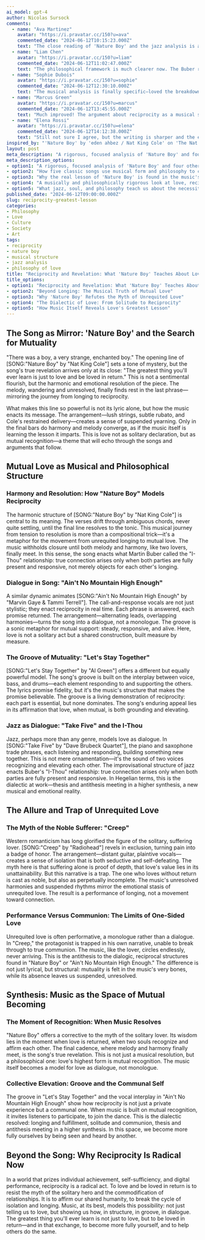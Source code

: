 ```yaml
---
ai_model: gpt-4
author: Nicolas Sursock
comments:
  - name: "Ava Martinez"
    avatar: "https://i.pravatar.cc/150?u=ava"
    commented_date: "2024-06-12T10:15:23.000Z"
    text: "The close reading of 'Nature Boy' and the jazz analysis is a step up—especially the focus on harmony and arrangement."
  - name: "Liam Chen"
    avatar: "https://i.pravatar.cc/150?u=liam"
    commented_date: "2024-06-12T11:02:47.000Z"
    text: "The philosophical framework is much clearer now. The Buber reference is a nice touch."
  - name: "Sophie Dubois"
    avatar: "https://i.pravatar.cc/150?u=sophie"
    commented_date: "2024-06-12T12:30:10.000Z"
    text: "The musical analysis is finally specific—loved the breakdown of 'Ain't No Mountain High Enough.'"
  - name: "Marcus Green"
    avatar: "https://i.pravatar.cc/150?u=marcus"
    commented_date: "2024-06-12T13:45:55.000Z"
    text: "Much improved! The argument about reciprocity as a musical structure is compelling."
  - name: "Elena Rossi"
    avatar: "https://i.pravatar.cc/150?u=elena"
    commented_date: "2024-06-12T14:12:38.000Z"
    text: "Still not sure I agree, but the writing is sharper and the examples are more convincing."
inspired_by: "'Nature Boy' by 'eden ahbez / Nat King Cole' on 'The Nat King Cole Story'"
layout: post
meta_description: "A rigorous, focused analysis of 'Nature Boy' and four other classics reveals how musical structure and philosophy together expose the myth of unrequited love and the radical power of reciprocity."
meta_description_options:
- option1: "A rigorous, focused analysis of 'Nature Boy' and four other classics reveals how musical structure and philosophy together expose the myth of unrequited love and the radical power of reciprocity."
- option2: "How five classic songs use musical form and philosophy to challenge the myth of unrequited love."
- option3: "Why the real lesson of 'Nature Boy' is found in the music's structure, not just its lyrics."
- option4: "A musically and philosophically rigorous look at love, reciprocity, and myth, inspired by 'Nature Boy.'"
- option5: "What jazz, soul, and philosophy teach us about the necessity of mutual love."
published_date: "2024-06-12T09:00:00.000Z"
slug: reciprocity-greatest-lesson
categories:
- Philosophy
- Love
- Culture
- Society
- Art
tags:
- reciprocity
- nature boy
- musical structure
- jazz analysis
- philosophy of love
title: "Reciprocity and Revelation: What 'Nature Boy' Teaches About Love"
title_options:
- option1: "Reciprocity and Revelation: What 'Nature Boy' Teaches About Love"
- option2: "Beyond Longing: The Musical Truth of Mutual Love"
- option3: "Why 'Nature Boy' Refutes the Myth of Unrequited Love"
- option4: "The Dialectic of Love: From Solitude to Reciprocity"
- option5: "How Music Itself Reveals Love's Greatest Lesson"
---
```


## The Song as Mirror: 'Nature Boy' and the Search for Mutuality

"There was a boy, a very strange, enchanted boy." The opening line of [SONG:"Nature Boy" by "Nat King Cole"] sets a tone of mystery, but the song's true revelation arrives only at its close: "The greatest thing you'll ever learn is just to love and be loved in return." This is not a sentimental flourish, but the harmonic and emotional resolution of the piece. The melody, wandering and unresolved, finally finds rest in the last phrase—mirroring the journey from longing to reciprocity.

What makes this line so powerful is not its lyric alone, but how the music enacts its message. The arrangement—lush strings, subtle rubato, and Cole's restrained delivery—creates a sense of suspended yearning. Only in the final bars do harmony and melody converge, as if the music itself is learning the lesson it imparts. This is love not as solitary declaration, but as mutual recognition—a theme that will echo through the songs and arguments that follow.

## Mutual Love as Musical and Philosophical Structure

### Harmony and Resolution: How "Nature Boy" Models Reciprocity

The harmonic structure of [SONG:"Nature Boy" by "Nat King Cole"] is central to its meaning. The verses drift through ambiguous chords, never quite settling, until the final line resolves to the tonic. This musical journey from tension to resolution is more than a compositional trick—it's a metaphor for the movement from unrequited longing to mutual love. The music withholds closure until both melody and harmony, like two lovers, finally meet. In this sense, the song enacts what Martin Buber called the "I-Thou" relationship: true connection arises only when both parties are fully present and responsive, not merely objects for each other's longing.

### Dialogue in Song: "Ain't No Mountain High Enough"

A similar dynamic animates [SONG:"Ain't No Mountain High Enough" by "Marvin Gaye & Tammi Terrell"]. The call-and-response vocals are not just stylistic; they enact reciprocity in real time. Each phrase is answered, each promise returned. The arrangement—alternating leads, overlapping harmonies—turns the song into a dialogue, not a monologue. The groove is a sonic metaphor for mutual support: steady, responsive, and alive. Here, love is not a solitary act but a shared construction, built measure by measure.

### The Groove of Mutuality: "Let's Stay Together"

[SONG:"Let's Stay Together" by "Al Green"] offers a different but equally powerful model. The song's groove is built on the interplay between voice, bass, and drums—each element responding to and supporting the others. The lyrics promise fidelity, but it's the music's structure that makes the promise believable. The groove is a living demonstration of reciprocity: each part is essential, but none dominates. The song's enduring appeal lies in its affirmation that love, when mutual, is both grounding and elevating.

### Jazz as Dialogue: "Take Five" and the I-Thou

Jazz, perhaps more than any genre, models love as dialogue. In [SONG:"Take Five" by "Dave Brubeck Quartet"], the piano and saxophone trade phrases, each listening and responding, building something new together. This is not mere ornamentation—it's the sound of two voices recognizing and elevating each other. The improvisational structure of jazz enacts Buber's "I-Thou" relationship: true connection arises only when both parties are fully present and responsive. In Hegelian terms, this is the dialectic at work—thesis and antithesis meeting in a higher synthesis, a new musical and emotional reality.

## The Allure and Trap of Unrequited Love

### The Myth of the Noble Sufferer: "Creep"

Western romanticism has long glorified the figure of the solitary, suffering lover. [SONG:"Creep" by "Radiohead"] revels in exclusion, turning pain into a badge of honor. The arrangement—distant guitar, plaintive vocals—creates a sense of isolation that is both seductive and self-defeating. The myth here is that suffering alone is proof of depth, that love's value lies in its unattainability. But this narrative is a trap. The one who loves without return is cast as noble, but also as perpetually incomplete. The music's unresolved harmonies and suspended rhythms mirror the emotional stasis of unrequited love. The result is a performance of longing, not a movement toward connection.

### Performance Versus Communion: The Limits of One-Sided Love

Unrequited love is often performative, a monologue rather than a dialogue. In "Creep," the protagonist is trapped in his own narrative, unable to break through to true communion. The music, like the lover, circles endlessly, never arriving. This is the antithesis to the dialogic, reciprocal structures found in "Nature Boy" or "Ain't No Mountain High Enough." The difference is not just lyrical, but structural: mutuality is felt in the music's very bones, while its absence leaves us suspended, unresolved.

## Synthesis: Music as the Space of Mutual Becoming

### The Moment of Recognition: When Music Resolves

"Nature Boy" offers a corrective to the myth of the solitary lover. Its wisdom lies in the moment when love is returned, when two souls recognize and affirm each other. The final cadence, where melody and harmony finally meet, is the song's true revelation. This is not just a musical resolution, but a philosophical one: love's highest form is mutual recognition. The music itself becomes a model for love as dialogue, not monologue.

### Collective Elevation: Groove and the Communal Self

The groove in "Let's Stay Together" and the vocal interplay in "Ain't No Mountain High Enough" show how reciprocity is not just a private experience but a communal one. When music is built on mutual recognition, it invites listeners to participate, to join the dance. This is the dialectic resolved: longing and fulfillment, solitude and communion, thesis and antithesis meeting in a higher synthesis. In this space, we become more fully ourselves by being seen and heard by another.

## Beyond the Song: Why Reciprocity Is Radical Now

In a world that prizes individual achievement, self-sufficiency, and digital performance, reciprocity is a radical act. To love and be loved in return is to resist the myth of the solitary hero and the commodification of relationships. It is to affirm our shared humanity, to break the cycle of isolation and longing. Music, at its best, models this possibility: not just telling us to love, but showing us how, in structure, in groove, in dialogue. The greatest thing you'll ever learn is not just to love, but to be loved in return—and in that exchange, to become more fully yourself, and to help others do the same. 